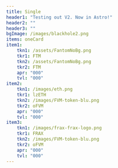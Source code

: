 ```yaml
---
title: Single
header1: "Testing out V2. Now in Astro!"
header2: ""
header3: ""
bgImage: /images/blackhole2.png
items: oneCard
item1:
    tkn1: /assets/FantomNoBg.png
    tkr1: FTM
    tkn2: /assets/FantomNoBg.png
    tkr2: FTM
    apr: "000"
    tvl: "000"
item2:
    tkn1: /images/eth.png
    tkr1: lzETH
    tkn2: /images/FVM-token-blu.png
    tkr2: oFVM
    apr: "000"
    tvl: "000"
item3:
    tkn1: /images/frax-frax-logo.png
    tkr1: FRAX
    tkn2: /images/FVM-token-blu.png
    tkr2: oFVM
    apr: "000"
    tvl: "000"
---
```


